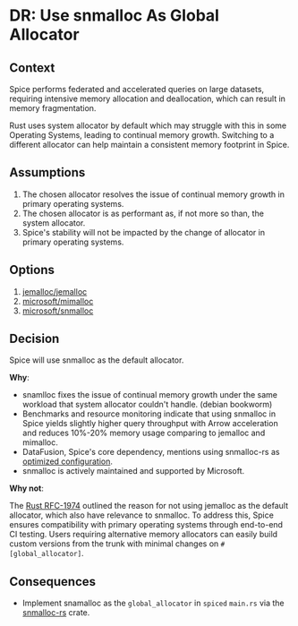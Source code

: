 # DR: Use snmalloc As Global Allocator

## Context

Spice performs federated and accelerated queries on large datasets, requiring intensive memory allocation and deallocation, which can result in memory fragmentation.

Rust uses system allocator by default which may struggle with this in some Operating Systems, leading to continual memory growth. Switching to a different allocator can help maintain a consistent memory footprint in Spice.

## Assumptions

1. The chosen allocator resolves the issue of continual memory growth in primary operating systems.
2. The chosen allocator is as performant as, if not more so than, the system allocator.
3. Spice's stability will not be impacted by the change of allocator in primary operating systems.

## Options

1. [jemalloc/jemalloc](https://github.com/jemalloc/jemalloc)
2. [microsoft/mimalloc](https://github.com/microsoft/mimalloc)
3. [microsoft/snmalloc](https://github.com/Microsoft/snmalloc)

## Decision

Spice will use snmalloc as the default allocator.

**Why**:

- snamlloc fixes the issue of continual memory growth under the same workload that system allocator couldn't handle. (debian bookworm)
- Benchmarks and resource monitoring indicate that using snmalloc in Spice yields slightly higher query throughput with Arrow acceleration and reduces 10%-20% memory usage comparing to jemalloc and mimalloc.
- DataFusion, Spice's core dependency, mentions using snmalloc-rs as [optimized configuration](https://datafusion.apache.org/user-guide/example-usage.html).
- snmalloc is actively maintained and supported by Microsoft.

**Why not**:

The [Rust RFC-1974](https://rust-lang.github.io/rfcs/1974-global-allocators.html#jemalloc) outlined the reason for not using jemalloc as the default allocator, which also have relevance to snmalloc.
To address this, Spice ensures compatibility with primary operating systems through end-to-end CI testing. Users requiring alternative memory allocators can easily build custom versions from the trunk with minimal changes on `#[global_allocator]`.


## Consequences

- Implement snamalloc as the `global_allocator` in `spiced` `main.rs` via the [snmalloc-rs](https://crates.io/crates/snmalloc-rs) crate.
